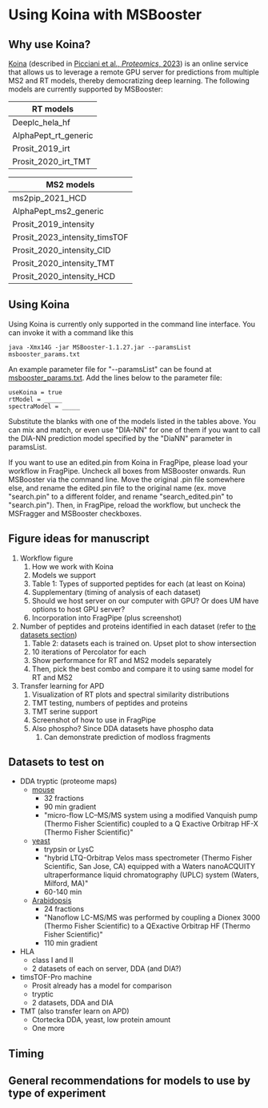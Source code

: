 # Using Koina with MSBooster

## Why use Koina?
[Koina](https://koina.proteomicsdb.org/) (described in [Picciani et al.,
_Proteomics_, 2023](https://pubmed.ncbi.nlm.nih.gov/37672792/)) 
is an online service that allows us to leverage a remote GPU server for predictions 
from multiple MS2 and RT models, thereby democratizing deep learning. The following 
models are currently supported by MSBooster:

| RT models            | 
|----------------------|
| Deeplc_hela_hf       |
| AlphaPept_rt_generic |
| Prosit_2019_irt      |
| Prosit_2020_irt_TMT  |

| MS2 models                    |
|-------------------------------|
| ms2pip_2021_HCD               |
| AlphaPept_ms2_generic         |
| Prosit_2019_intensity         |
| Prosit_2023_intensity_timsTOF |
| Prosit_2020_intensity_CID     |
| Prosit_2020_intensity_TMT     |
| Prosit_2020_intensity_HCD     |

## Using Koina
Using Koina is currently only supported in the command line interface. You can invoke
it with a command like this
```
java -Xmx14G -jar MSBooster-1.1.27.jar --paramsList msbooster_params.txt
```
An example parameter file for "--paramsList" can be found at
[msbooster_params.txt](msbooster_params.txt). Add the lines below to the
parameter file:
```
useKoina = true
rtModel = _____
spectraModel = _____
```
Substitute the blanks with one of the models listed in the tables above.
You can mix and match, or even use "DIA-NN" for one of them if you want
to call the DIA-NN prediction model specified by the "DiaNN" parameter
in paramsList.

If you want to use an edited.pin from Koina in FragPipe, please load your workflow
in FragPipe. Uncheck all boxes from MSBooster onwards. Run MSBooster via the command
line. Move the original .pin file somewhere else, and rename the edited.pin file
to the original name (ex. move "search.pin" to a different folder, and rename
"search_edited.pin" to "search.pin"). Then, in FragPipe, reload the workflow, but 
uncheck the MSFragger and MSBooster checkboxes.

## Figure ideas for manuscript
1. Workflow figure
   1. How we work with Koina
   2. Models we support
   3. Table 1: Types of supported peptides for each (at least on Koina)
   4. Supplementary (timing of analysis of each dataset)
   5. Should we host server on our computer with GPU? Or does UM have options to 
   host GPU server?
   6. Incorporation into FragPipe (plus screenshot)
2. Number of peptides and proteins identified in each dataset (refer to 
[the datasets section](#datasets-to-test-on))
   1. Table 2: datasets each is trained on. Upset plot to show intersection
   2. 10 iterations of Percolator for each
   3. Show performance for RT and MS2 models separately
   4. Then, pick the best combo and compare it to using same model for RT and MS2
3. Transfer learning for APD
   1. Visualization of RT plots and spectral similarity distributions
   2. TMT testing, numbers of peptides and proteins
   3. TMT serine support
   4. Screenshot of how to use in FragPipe
   5. Also phospho? Since DDA datasets have phospho data
      1. Can demonstrate prediction of modloss fragments

## Datasets to test on
- DDA tryptic (proteome maps)
  - [mouse](https://www.nature.com/articles/s41592-022-01526-y)
    - 32 fractions
    - 90 min gradient
    - "micro-flow LC–MS/MS system using a modified Vanquish pump (Thermo Fisher 
    Scientific) coupled to a Q Exactive Orbitrap HF-X (Thermo Fisher Scientific)"
  - [yeast](https://pubs.acs.org/doi/10.1021/acs.jproteome.0c00721)
    - trypsin or LysC
    - "hybrid LTQ-Orbitrap Velos mass spectrometer (Thermo Fisher Scientific, 
    San Jose, CA) equipped with a Waters nanoACQUITY ultraperformance liquid 
    chromatography (UPLC) system (Waters, Milford, MA)"
    - 60-140 min
  - [Arabidopsis](https://www.nature.com/articles/s41586-020-2094-2)
    - 24 fractions
    - "Nanoflow LC-MS/MS was performed by coupling a Dionex 3000 (Thermo Fisher 
    Scientific) to a QExactive Orbitrap HF (Thermo Fisher Scientific)"
    - 110 min gradient
- HLA 
  - class I and II 
  - 2 datasets of each on server, DDA (and DIA?)
- timsTOF-Pro machine 
  - Prosit already has a model for comparison
  - tryptic
  - 2 datasets, DDA and DIA
- TMT (also transfer learn on APD) 
  - Ctortecka DDA, yeast, low protein amount
  - One more

## Timing

## General recommendations for models to use by type of experiment

